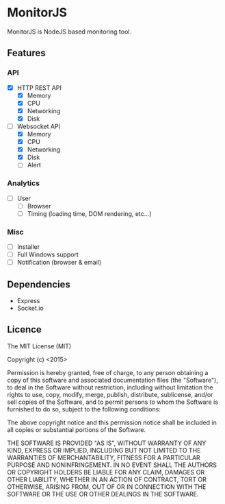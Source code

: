 # MonitorJS

MonitorJS is NodeJS based monitoring tool.

## Features

### API

- [x] HTTP REST API
	- [x] Memory
	- [x] CPU
	- [x] Networking
	- [x] Disk
- [ ] Websocket API
	- [x] Memory
	- [x] CPU
	- [x] Networking
	- [x] Disk
	- [ ] Alert

### Analytics

- [ ] User
	+ [ ] Browser
	+ [ ] Timing (loading time, DOM rendering, etc...)

### Misc

- [ ] Installer
- [ ] Full Windows support
- [ ] Notification (browser & email)

## Dependencies

- Express
- Socket.io

## Licence

The MIT License (MIT)

Copyright (c) <2015> <Edznux>

Permission is hereby granted, free of charge, to any person obtaining a copy
of this software and associated documentation files (the "Software"), to deal
in the Software without restriction, including without limitation the rights
to use, copy, modify, merge, publish, distribute, sublicense, and/or sell
copies of the Software, and to permit persons to whom the Software is
furnished to do so, subject to the following conditions:

The above copyright notice and this permission notice shall be included in
all copies or substantial portions of the Software.

THE SOFTWARE IS PROVIDED "AS IS", WITHOUT WARRANTY OF ANY KIND, EXPRESS OR
IMPLIED, INCLUDING BUT NOT LIMITED TO THE WARRANTIES OF MERCHANTABILITY,
FITNESS FOR A PARTICULAR PURPOSE AND NONINFRINGEMENT. IN NO EVENT SHALL THE
AUTHORS OR COPYRIGHT HOLDERS BE LIABLE FOR ANY CLAIM, DAMAGES OR OTHER
LIABILITY, WHETHER IN AN ACTION OF CONTRACT, TORT OR OTHERWISE, ARISING FROM,
OUT OF OR IN CONNECTION WITH THE SOFTWARE OR THE USE OR OTHER DEALINGS IN
THE SOFTWARE.

